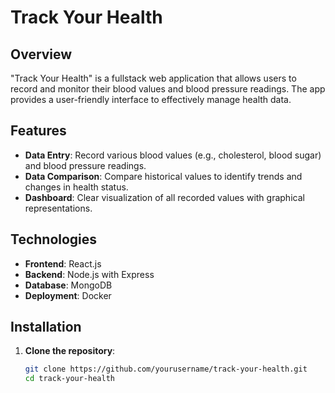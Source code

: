# Track Your Health

## Overview

"Track Your Health" is a fullstack web application that allows users to record and monitor their blood values and blood pressure readings. The app provides a user-friendly interface to effectively manage health data.

## Features

- **Data Entry**: Record various blood values (e.g., cholesterol, blood sugar) and blood pressure readings.
- **Data Comparison**: Compare historical values to identify trends and changes in health status.
- **Dashboard**: Clear visualization of all recorded values with graphical representations.

## Technologies

- **Frontend**: React.js
- **Backend**: Node.js with Express
- **Database**: MongoDB
- **Deployment**: Docker

## Installation

1. **Clone the repository**:
   ```bash
   git clone https://github.com/yourusername/track-your-health.git
   cd track-your-health
